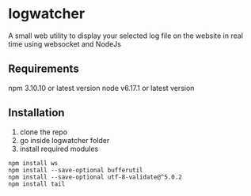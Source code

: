 # logwatcher
A small web utility to display your selected log file on the website in real time using websocket and NodeJs

## Requirements
npm 3.10.10 or latest version
node v6.17.1 or latest version

## Installation
1. clone the repo
2. go inside logwatcher folder
3. install required modules
```
npm install ws
npm install --save-optional bufferutil
npm install --save-optional utf-8-validate@^5.0.2
npm install tail
```


